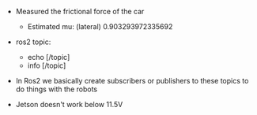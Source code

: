 - Measured the frictional force of the car
	- Estimated mu: (lateral) 0.903293972335692

- ros2 topic:
	- echo [/topic]
	- info [/topic]
- In Ros2 we basically create subscribers or publishers to these topics to do things with the robots

- Jetson doesn't work below 11.5V